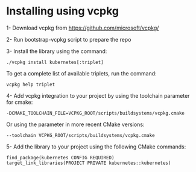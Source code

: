 # Installing using vcpkg
1- Download vcpkg from https://github.com/microsoft/vcpkg/

2- Run bootstrap-vcpkg script to prepare the repo

3- Install the library using the command:
```
./vcpkg install kubernetes[:triplet]
```
To get a complete list of available triplets, run the command:
```
vcpkg help triplet
```
4- Add vcpkg integration to your project by using the toolchain parameter for cmake:
```
-DCMAKE_TOOLCHAIN_FILE=VCPKG_ROOT/scripts/buildsystems/vcpkg.cmake
```
Or using the parameter in more recent CMake versions:
```
--toolchain VCPKG_ROOT/scripts/buildsystems/vcpkg.cmake
```
5- Add the library to your project using the following CMake commands:
```
find_package(kubernetes CONFIG REQUIRED)
target_link_libraries(PROJECT PRIVATE kubernetes::kubernetes)
```